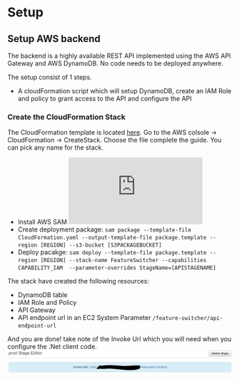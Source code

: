 # Setup

## Setup AWS backend
The backend is a highly available REST API implemented using the AWS API Gateway and AWS DynamoDB. No code needs to be deployed anywhere.

The setup consist of 1 steps. 
- A cloudFormation script which will setup DynamoDB, create an IAM Role and policy to grant access to the API and configure the API

### Create the CloudFormation Stack
The CloudFormation template is located [here](https://github.com/queueit/FeatureSwitcher.AwsConfiguration/blob/master/config/CloudFormation.template). Go to the AWS colsole -> CloudFormation -> CreateStack. Choose the file complete the guide. You can pick any name for the stack.
- Install AWS SAM ![What is SAM?](https://docs.aws.amazon.com/serverless-application-model/latest/developerguide/what-is-sam.html)
- Create deployment package: ```sam package --template-file CloudFormation.yaml --output-template-file package.template --region [REGION] --s3-bucket [S3PACKAGEBUCKET]```
- Deploy pacakge: ```sam deploy --template-file package.template --region [REGION] --stack-name FeatureSwitcher --capabilities CAPABILITY_IAM  --parameter-overrides StageName=[APISTAGENAME]```

The stack have created the following resources: 
- DynamoDB table
- IAM Role and Policy
- API Gateway
- API endpoint url in an EC2 System Parameter `/feature-switcher/api-endpoint-url`

And you are done! take note of the Invoke Url which you will need when you configure the .Net client code.
![Setup Step](https://raw.githubusercontent.com/queueit/FeatureSwitcher.AwsConfiguration/master/docs/img/22.PNG "Setup Step")
